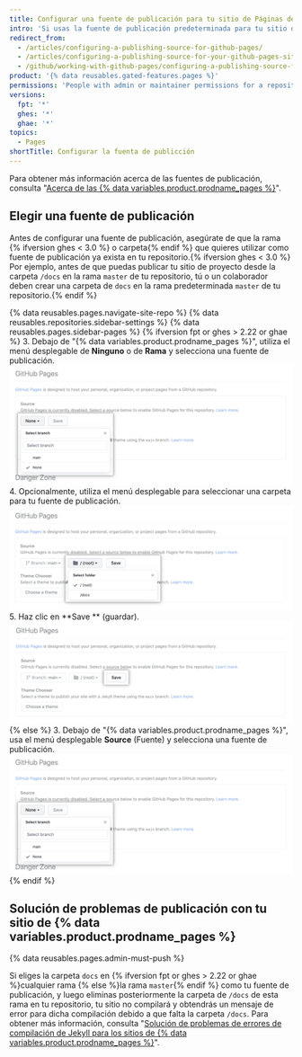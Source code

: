 ```yaml
---
title: Configurar una fuente de publicación para tu sitio de Páginas de GitHub
intro: 'Si usas la fuente de publicación predeterminada para tu sitio de {% data variables.product.prodname_pages %}, tu sitio se publicará automáticamente. También puedes elegir publicar tu{% ifversion ghes < 3.0 %} proyecto{% endif %} sitio desde una rama o carpeta diferente.'
redirect_from:
  - /articles/configuring-a-publishing-source-for-github-pages/
  - /articles/configuring-a-publishing-source-for-your-github-pages-site
  - /github/working-with-github-pages/configuring-a-publishing-source-for-your-github-pages-site
product: '{% data reusables.gated-features.pages %}'
permissions: 'People with admin or maintainer permissions for a repository can configure a publishing source for a {% data variables.product.prodname_pages %} site.'
versions:
  fpt: '*'
  ghes: '*'
  ghae: '*'
topics:
  - Pages
shortTitle: Configurar la fuenta de publicción
---
```


Para obtener más información acerca de las fuentes de publicación, consulta "[Acerca de las {% data variables.product.prodname_pages %}](/articles/about-github-pages#publishing-sources-for-github-pages-sites)".

## Elegir una fuente de publicación

Antes de configurar una fuente de publicación, asegúrate de que la rama {% ifversion ghes < 3.0 %} o carpeta{% endif %} que quieres utilizar como fuente de publicación ya exista en tu repositorio.{% ifversion ghes < 3.0 %} Por ejemplo, antes de que puedas publicar tu sitio de proyecto desde la carpeta `/docs` en la rama `master` de tu repositorio, tú o un colaborador deben crear una carpeta de `docs` en la rama predeterminada `master` de tu repositorio.{% endif %}

{% data reusables.pages.navigate-site-repo %}
{% data reusables.repositories.sidebar-settings %}
{% data reusables.pages.sidebar-pages %}
{% ifversion fpt or ghes > 2.22 or ghae %}
3. Debajo de "{% data variables.product.prodname_pages %}", utiliza el menú desplegable de **Ninguno** o de **Rama** y selecciona una fuente de publicación. ![Menú desplegable para seleccionar una fuente de publicación](/assets/images/help/pages/publishing-source-drop-down.png)
4. Opcionalmente, utiliza el menú desplegable para seleccionar una carpeta para tu fuente de publicación. ![Menú desplegable para seleccionar una carpeta para una fuente de publicación](/assets/images/help/pages/publishing-source-folder-drop-down.png)
5. Haz clic en **Save ** (guardar). ![Button to save changes to publishing source settings](/assets/images/help/pages/publishing-source-save.png){% else %}
3. Debajo de "{% data variables.product.prodname_pages %}", usa el menú desplegable **Source** (Fuente) y selecciona una fuente de publicación. ![Menú desplegable para seleccionar una fuente de publicación](/assets/images/help/pages/publishing-source-drop-down.png)
{% endif %}

## Solución de problemas de publicación con tu sitio de {% data variables.product.prodname_pages %}

{% data reusables.pages.admin-must-push %}

Si eliges la carpeta `docs` en {% ifversion fpt or ghes > 2.22 or ghae %}cualquier rama {% else %}la rama `master`{% endif %} como tu fuente de publicación, y luego eliminas posteriormente la carpeta de `/docs` de esta rama en tu repositorio, tu sitio no compilará y obtendrás un mensaje de error para dicha compilación debido a que falta la carpeta `/docs`. Para obtener más información, consulta "[Solución de problemas de errores de compilación de Jekyll para los sitios de {% data variables.product.prodname_pages %}](/articles/troubleshooting-jekyll-build-errors-for-github-pages-sites#missing-docs-folder)".
